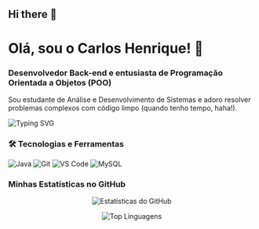 ## Hi there 👋

<!--
**MadureiraHenrique/MadureiraHenrique** is a ✨ _special_ ✨ repository because its `README.md` (this file) appears on your GitHub profile.

Here are some ideas to get you started:

- 🔭 I’m currently working on ...
- 🌱 I’m currently learning ...
- 👯 I’m looking to collaborate on ...
- 🤔 I’m looking for help with ...
- 💬 Ask me about ...
- 📫 How to reach me: ...
- 😄 Pronouns: ...
- ⚡ Fun fact: ...
-->

# Olá, sou o Carlos Henrique! 👋
### Desenvolvedor Back-end e entusiasta de Programação Orientada a Objetos (POO)

Sou estudante de Análise e Desenvolvimento de Sistemas e adoro resolver problemas complexos com código limpo (quando tenho tempo, haha!).

<!-- Efeito de digitação animado -->
<p align="left">
  <img src="https://readme-typing-svg.herokuapp.com?font=Fira+Code&pause=1000&color=F7035F&vCenter=true&width=435&lines=Aprendendo+e+construindo+com+Java;Git+é+minha+ferramenta+favorita;Focado+em+Back-end+e+POO." alt="Typing SVG" />
</p>

### 🛠️ Tecnologias e Ferramentas

![Java](https://img.shields.io/badge/Java-007396?style=for-the-badge&logo=java&logoColor=white)
![Git](https://img.shields.io/badge/Git-F05032?style=for-the-badge&logo=git&logoColor=white)
![VS Code](https://img.shields.io/badge/VS%20Code-007ACC?style=for-the-badge&logo=visual-studio-code&logoColor=white)
![MySQL](https://img.shields.io/badge/MySQL-00000F?style=for-the-badge&logo=mysql&logoColor=white)

### Minhas Estatísticas no GitHub

<p align="center">
  <img src="https://github-readme-stats.vercel.app/api?username=MadureiraHenrique&show_icons=true&theme=dark" alt="Estatísticas do GitHub" />
</p>

<p align="center">
  <img src="https://github-readme-stats.vercel.app/api/top-langs/?username=MadureiraHenrique&layout=compact&theme=dark" alt="Top Linguagens" />
</p>
